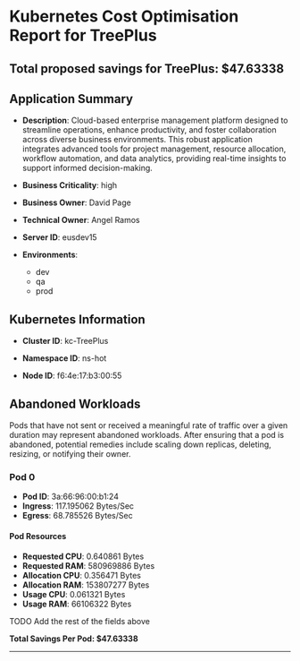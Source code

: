 # Kubernetes Cost Optimisation Report for TreePlus

## Total proposed savings for TreePlus: $47.63338

## Application Summary

- **Description**: Cloud-based enterprise management platform designed to streamline operations, enhance productivity, and foster collaboration across diverse business environments. This robust application integrates advanced tools for project management, resource allocation, workflow automation, and data analytics, providing real-time insights to support informed decision-making.

- **Business Criticality**: high

- **Business Owner**: David Page

- **Technical Owner**: Angel Ramos

- **Server ID**: eusdev15

- **Environments**: 
	 - dev
	- qa
	- prod

## Kubernetes Information
- **Cluster ID**: kc-TreePlus

- **Namespace ID**: ns-hot

- **Node ID**: f6:4e:17:b3:00:55

## Abandoned Workloads
Pods that have not sent or received a meaningful rate of traffic over a given duration may represent abandoned workloads. After ensuring that a pod is abandoned, potential remedies include scaling down replicas, deleting, resizing, or notifying their owner.

### Pod 0
- **Pod ID**: 3a:66:96:00:b1:24
- **Ingress**: 117.195062 Bytes/Sec
- **Egress**: 68.785526 Bytes/Sec
#### Pod Resources
- **Requested CPU**: 0.640861 Bytes
- **Requested RAM**: 580969886 Bytes
- **Allocation CPU**: 0.356471 Bytes
- **Allocation RAM**: 153807277 Bytes
- **Usage CPU**: 0.061321 Bytes
- **Usage RAM**: 66106322 Bytes




 TODO Add the rest of the fields above


**Total Savings Per Pod: $47.63338**


---
